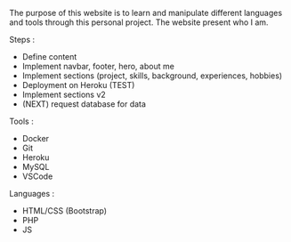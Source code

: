 The purpose of this website is to learn and manipulate different languages and tools through this personal project. The website present who I am.

Steps :
- Define content
- Implement navbar, footer, hero, about me
- Implement sections (project, skills, background, experiences, hobbies)
- Deployment on Heroku (TEST)
- Implement sections v2
- (NEXT) request database for data

Tools : 
- Docker
- Git
- Heroku
- MySQL
- VSCode

Languages :
- HTML/CSS (Bootstrap)
- PHP
- JS